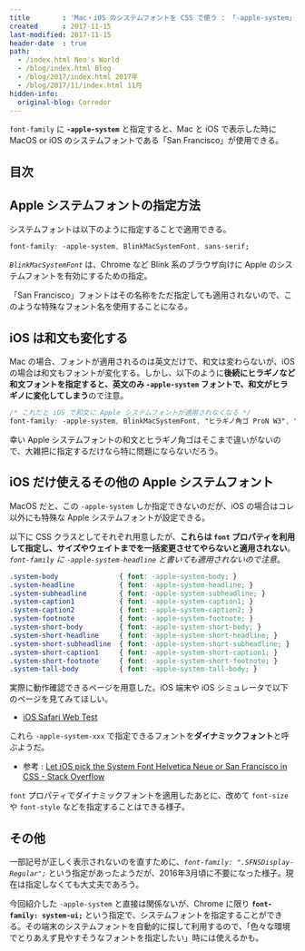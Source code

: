 ```yaml
---
title        : 'Mac・iOS のシステムフォントを CSS で使う : 「-apple-system」'
created      : 2017-11-15
last-modified: 2017-11-15
header-date  : true
path:
  - /index.html Neo's World
  - /blog/index.html Blog
  - /blog/2017/index.html 2017年
  - /blog/2017/11/index.html 11月
hidden-info:
  original-blog: Corredor
---
```


`font-family` に **`-apple-system`** と指定すると、Mac と iOS で表示した時に MacOS or iOS のシステムフォントである「San Francisco」が使用できる。

## 目次

## Apple システムフォントの指定方法

システムフォントは以下のように指定することで適用できる。

```css
font-family: -apple-system, BlinkMacSystemFont, sans-serif;
```

*`BlinkMacSystemFont`* は、Chrome など Blink 系のブラウザ向けに Apple のシステムフォントを有効にするための指定。

「San Francisco」フォントはその名称をただ指定しても適用されないので、このような特殊なフォント名を使用することになる。

## iOS は和文も変化する

Mac の場合、フォントが適用されるのは英文だけで、和文は変わらないが、iOS の場合は和文もフォントが変化する。しかし、以下のように**後続にヒラギノなど和文フォントを指定すると、英文のみ `-apple-system` フォントで、和文がヒラギノに変化してしまう**ので注意。

```css
/* これだと iOS で和文に Apple システムフォントが適用されなくなる */
font-family: -apple-system, BlinkMacSystemFont, "ヒラギノ角ゴ ProN W3", "Hiragino Kaku Gothic ProN W3", HiraKakuProN-W3, sans-serif;
```

幸い Apple システムフォントの和文とヒラギノ角ゴはそこまで違いがないので、大雑把に指定するだけなら特に問題にならないだろう。

## iOS だけ使えるその他の Apple システムフォント

MacOS だと、この `-apple-system` しか指定できないのだが、iOS の場合はコレ以外にも特殊な Apple システムフォントが設定できる。

以下に CSS クラスとしてそれぞれ用意したが、**これらは `font` プロパティを利用して指定し、サイズやウェイトまでを一括変更させてやらないと適用されない**。*`font-family` に `-apple-system-headline` と書いても適用されないので注意*。

```css
.system-body               { font: -apple-system-body; }
.system-headline           { font: -apple-system-headline; }
.system-subheadline        { font: -apple-system-subheadline; }
.system-caption1           { font: -apple-system-caption1; }
.system-caption2           { font: -apple-system-caption2; }
.system-footnote           { font: -apple-system-footnote; }
.system-short-body         { font: -apple-system-short-body; }
.system-short-headline     { font: -apple-system-short-headline; }
.system-short-subheadline  { font: -apple-system-short-subheadline; }
.system-short-caption1     { font: -apple-system-short-caption1; }
.system-short-footnote     { font: -apple-system-short-footnote; }
.system-tall-body          { font: -apple-system-tall-body; }
```

実際に動作確認できるページを用意した。iOS 端末や iOS シミュレータで以下のページを見てみてほしい。

- [iOS Safari Web Test](https://neos21.github.io/poc-ios-safari-web/apple-system-fonts-1.html)

これら `-apple-system-xxx` で指定できるフォントを**ダイナミックフォント**と呼ぶようだ。

- 参考 : [Let iOS pick the System Font Helvetica Neue or San Francisco in CSS - Stack Overflow](https://stackoverflow.com/a/32410620)

`font` プロパティでダイナミックフォントを適用したあとに、改めて `font-size` や `font-style` などを指定することはできる様子。

## その他

一部記号が正しく表示されないのを直すために、*`font-family: ".SFNSDisplay-Regular";`* という指定があったようだが、2016年3月頃に不要になった様子。現在は指定しなくても大丈夫であろう。

今回紹介した `-apple-system` と直接は関係ないが、Chrome に限り **`font-family: system-ui;`** という指定で、システムフォントを指定することができる。その端末のシステムフォントを自動的に探して利用するので、「色々な環境でとりあえず見やすそうなフォントを指定したい」時には使えるかも。
